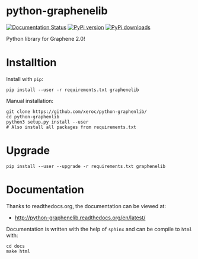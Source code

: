 # python-graphenelib

[![Documentation Status](https://readthedocs.org/projects/python-graphenelib/badge/?version=latest)](https://readthedocs.org/projects/python-graphenelib/?badge=latest)
[![PyPi version](https://pypip.in/v/graphenelib/badge.png)](https://pypi.python.org/pypi/graphenelib)
[![PyPi downloads](https://pypip.in/d/graphenelib/badge.png)](https://pypi.python.org/pypi/graphenelib)


Python library for Graphene 2.0!

# Installtion

Install with `pip`:

    pip install --user -r requirements.txt graphenelib

Manual installation:

    git clone https://github.com/xeroc/python-graphenlib/
    cd python-graphenlib
    python3 setup.py install --user
    # Also install all packages from requirements.txt

# Upgrade

    pip install --user --upgrade -r requirements.txt graphenelib

# Documentation

Thanks to readthedocs.org, the documentation can be viewed at:

 * http://python-graphenelib.readthedocs.org/en/latest/

Documentation is written with the help of `sphinx` and can be compile to
`html` with:

    cd docs
    make html
